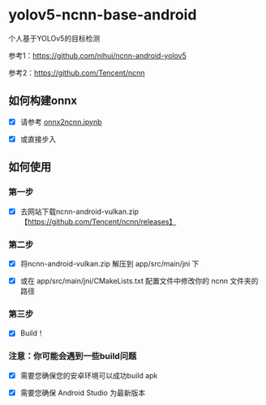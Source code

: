 # yolov5-ncnn-base-android

个人基于YOLOv5的目标检测

参考1：https://github.com/nihui/ncnn-android-yolov5

参考2：https://github.com/Tencent/ncnn

## 如何构建onnx

- [x] 请参考 [onnx2ncnn.ipynb](onnx2ncnn.ipynb) 

- [x] 或直接步入

  [colab]: https://colab.research.google.com/drive/1e2tDu9o1H6lK7ZDXcRVSPWARu2xGfsQI?usp=sharing

## 如何使用
### 第一步

- [x] 去网站下载ncnn-android-vulkan.zip【https://github.com/Tencent/ncnn/releases】

### 第二步
- [x] 将ncnn-android-vulkan.zip 解压到 app/src/main/jni 下

- [x] 或在 app/src/main/jni/CMakeLists.txt 配置文件中修改你的 ncnn 文件夹的路径

### 第三步
- [x] Build！

### 注意：你可能会遇到一些build问题

- [x] 需要您确保您的安卓环境可以成功build apk

- [x] 需要您确保 Android Studio 为最新版本

